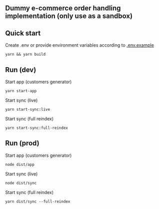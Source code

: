 ## Dummy e-commerce order handling implementation (only use as a sandbox)

## Quick start

Create .env or provide environment variables according to [.env.example](.env.example)

```
yarn && yarn build
```

## Run (dev)

Start app (customers generator)

```
yarn start-app
```

Start sync (live)

```
yarn start-sync:live
```

Start sync (full reindex)

```
yarn start-sync:full-reindex
```

## Run (prod)

Start app (customers generator)

```
node dist/app
```

Start sync (live)

```
node dist/sync
```

Start sync (full reindex)

```
yarn dist/sync --full-reindex
```
